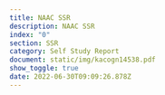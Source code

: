 ```yaml
---
title: NAAC SSR
description: NAAC SSR
index: "0"
section: SSR
category: Self Study Report
document: static/img/kacogn14538.pdf
show_toggle: true
date: 2022-06-30T09:09:26.878Z
---
```

